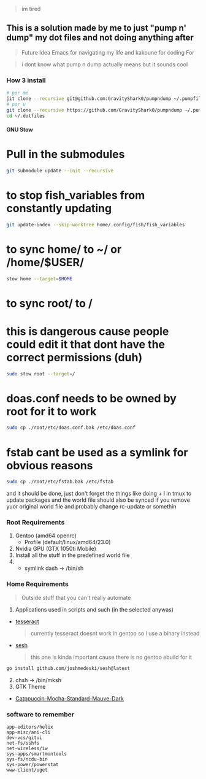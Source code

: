 > im tired

## This is a solution made by me to just "pump n' dump" my dot files and not doing anything after

> Future Idea
> Emacs for navigating my life and kakoune for coding
> For

> i dont know what pump n dump actually means but it sounds cool

### How 3 install

```bash
# por me
jit clone --recursive git@github.com:GravityShark0/pumpndump ~/.pumpfiles
# por u
git clone --recursive https://github.com/GravityShark0/pumpndump ~/.pumpfiles
cd ~/.dotfiles
```

#### GNU Stow

# Pull in the submodules

```bash
git submodule update --init --recursive
```

# to stop fish_variables from constantly updating

```bash
git update-index --skip-worktree home/.config/fish/fish_variables
```

# to sync home/ to ~/ or /home/$USER/

```bash
stow home --target=$HOME
```

# to sync root/ to /

# this is dangerous cause people could edit it that dont have the correct permissions (duh)

```bash
sudo stow root --target=/
```

# doas.conf needs to be owned by root for it to work

```bash
sudo cp ./root/etc/doas.conf.bak /etc/doas.conf
```

# fstab cant be used as a symlink for obvious reasons

```bash
sudo cp ./root/etc/fstab.bak /etc/fstab
```

and it should be done,
just don't forget the things like doing <prefix> + I in tmux to update packages
and the world file should also be synced if you remove yuor original world file
and probably change rc-update or somethin

### Root Requirements

1. Gentoo (amd64 openrc)
   - Profile (default/linux/amd64/23.0)
2. Nvidia GPU (GTX 1050ti Mobile)
3. Install all the stuff in the predefined world file
4. - symlink dash -> /bin/sh

### Home Requirements

> Outside stuff that you can't really automate

1. Applications used in scripts and such (in the selected anywas)

- [tesseract](https://github.com/tesseract-ocr/tesseract/releases/)
  > currently tesseract doesnt work in gentoo so i use a binary instead
- [sesh](https://github.com/joshmedeski/sesh)
  > this one is kinda important cause there is no gentoo ebuild for it

```bash
go install github.com/joshmedeski/sesh@latest
```

2. chsh -> /bin/mksh
3. GTK Theme

- [Catppuccin-Mocha-Standard-Mauve-Dark](https://github.com/catppuccin/gtk)

### software to remember

```
app-editors/helix
app-misc/ani-cli
dev-vcs/gitui
net-fs/sshfs
net-wireless/iw
sys-apps/smartmontools
sys-fs/ncdu-bin
sys-power/powerstat
www-client/uget
```
